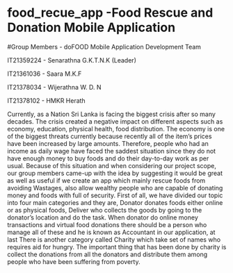 # food_recue_app -Food Rescue and Donation Mobile Application

#Group Members - doFOOD Mobile Application Development Team

IT21359224 - Senarathna G.K.T.N.K (Leader)

IT21361036 - Saara M.K.F

IT21378034 - Wijerathna W. D. N

IT21378102 - HMKR Herath


Currently, as a Nation Sri Lanka is facing the biggest crisis after so many decades. The crisis created a negative impact on different aspects such as economy, education, physical health, food distribution. The economy is one of the biggest threats currently because recently all of the item’s prices have been increased by large amounts. Therefore, people who had an income as daily wage have faced the saddest situation since they do not have enough money to buy foods and do their day-to-day work as per usual. Because of this situation and when considering our project scope, our group members came-up with the idea by suggesting it would be great as well as useful if we create an app which mainly rescue foods from avoiding Wastages, also allow wealthy people who are capable of donating money and foods with full of security. First of all, we have divided our topic into four main categories and they are, Donator donates foods either online or as physical foods, Deliver who collects the goods by going to the donator’s location and do the task. When donator do online money transactions and virtual food donations there should be a person who manage all of these and he is known as Accountant in our application, at last There is another category called Charity which take set of names who requires aid for hungry. The important thing that has been done by charity is collect the donations from all the donators and distribute them among people who have been suffering from poverty.
